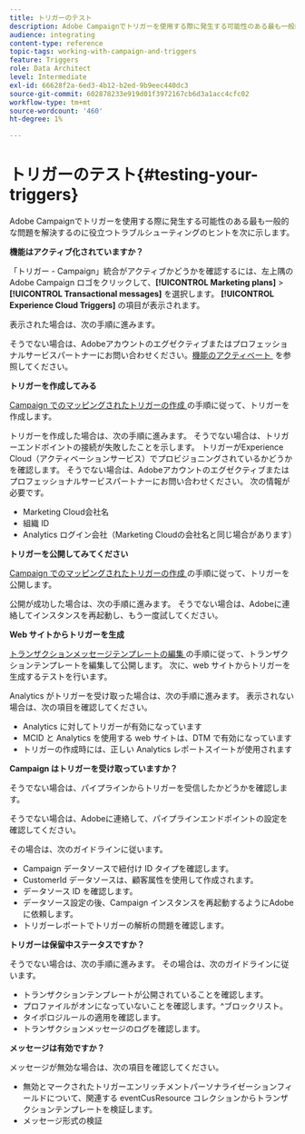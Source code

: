 ```yaml
---
title: トリガーのテスト
description: Adobe Campaignでトリガーを使用する際に発生する可能性のある最も一般的な問題を解決するのに役立つ、トラブルシューティングのヒントを説明します。
audience: integrating
content-type: reference
topic-tags: working-with-campaign-and-triggers
feature: Triggers
role: Data Architect
level: Intermediate
exl-id: 66628f2a-6ed3-4b12-b2ed-9b9eec440dc3
source-git-commit: 602878233e919d01f3972167cb6d3a1acc4cfc02
workflow-type: tm+mt
source-wordcount: '460'
ht-degree: 1%

---
```


# トリガーのテスト{#testing-your-triggers}

Adobe Campaignでトリガーを使用する際に発生する可能性のある最も一般的な問題を解決するのに役立つトラブルシューティングのヒントを次に示します。

**機能はアクティブ化されていますか？**

「トリガー - Campaign」統合がアクティブかどうかを確認するには、左上隅のAdobe Campaign ロゴをクリックして、**[!UICONTROL Marketing plans]** > **[!UICONTROL Transactional messages]** を選択します。 **[!UICONTROL Experience Cloud Triggers]** の項目が表示されます。

表示された場合は、次の手順に進みます。

そうでない場合は、Adobeアカウントのエグゼクティブまたはプロフェッショナルサービスパートナーにお問い合わせください。 [&#x200B; 機能のアクティベート &#x200B;](../../integrating/using/configuring-triggers-in-experience-cloud.md#activating-the-functionality) を参照してください。

**トリガーを作成してみる**

[Campaign でのマッピングされたトリガーの作成 &#x200B;](../../integrating/using/using-triggers-in-campaign.md#creating-a-mapped-trigger-in-campaign) の手順に従って、トリガーを作成します。

トリガーを作成した場合は、次の手順に進みます。 そうでない場合は、トリガーエンドポイントの接続が失敗したことを示します。 トリガーがExperience Cloud（アクティベーションサービス）でプロビジョニングされているかどうかを確認します。 そうでない場合は、Adobeアカウントのエグゼクティブまたはプロフェッショナルサービスパートナーにお問い合わせください。 次の情報が必要です。

* Marketing Cloud会社名
* 組織 ID
* Analytics ログイン会社（Marketing Cloudの会社名と同じ場合があります）

**トリガーを公開してみてください**

[Campaign でのマッピングされたトリガーの作成 &#x200B;](../../integrating/using/using-triggers-in-campaign.md#creating-a-mapped-trigger-in-campaign) の手順に従って、トリガーを公開します。

公開が成功した場合は、次の手順に進みます。 そうでない場合は、Adobeに連絡してインスタンスを再起動し、もう一度試してください。

**Web サイトからトリガーを生成**

[&#x200B; トランザクションメッセージテンプレートの編集 &#x200B;](../../integrating/using/using-triggers-in-campaign.md#editing-the-transactional-message-template) の手順に従って、トランザクションテンプレートを編集して公開します。 次に、web サイトからトリガーを生成するテストを行います。

Analytics がトリガーを受け取った場合は、次の手順に進みます。 表示されない場合は、次の項目を確認してください。

* Analytics に対してトリガーが有効になっています
* MCID と Analytics を使用する web サイトは、DTM で有効になっています
* トリガーの作成時には、正しい Analytics レポートスイートが使用されます

**Campaign はトリガーを受け取っていますか？**

そうでない場合は、パイプラインからトリガーを受信したかどうかを確認します。

そうでない場合は、Adobeに連絡して、パイプラインエンドポイントの設定を確認してください。

その場合は、次のガイドラインに従います。

* Campaign データソースで紐付け ID タイプを確認します。
* CustomerId データソースは、顧客属性を使用して作成されます。
* データソース ID を確認します。
* データソース設定の後、Campaign インスタンスを再起動するようにAdobeに依頼します。
* トリガーレポートでトリガーの解析の問題を確認します。

**トリガーは保留中ステータスですか？**

そうでない場合は、次の手順に進みます。 その場合は、次のガイドラインに従います。

* トランザクションテンプレートが公開されていることを確認します。
* プロファイルがオンになっていないことを確認します。^ブロックリスト。
* タイポロジルールの適用を確認します。
* トランザクションメッセージのログを確認します。

**メッセージは有効ですか？**

メッセージが無効な場合は、次の項目を確認してください。

* 無効とマークされたトリガーエンリッチメントパーソナライゼーションフィールドについて、関連する eventCusResource コレクションからトランザクションテンプレートを検証します。
* メッセージ形式の検証
